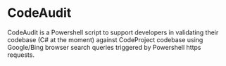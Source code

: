 # CodeAudit
CodeAudit is a Powershell script to support developers in validating their codebase (C# at the moment) against CodeProject codebase using Google/Bing browser search queries triggered by Powershell https requests.


